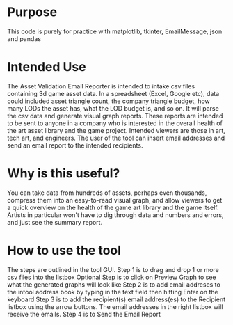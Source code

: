 # Purpose
This code is purely for practice with matplotlib, tkinter, EmailMessage, json and pandas

# Intended Use
The Asset Validation Email Reporter is intended to intake csv files containing 3d game asset data.  In a spreadsheet (Excel, Google etc), data could included asset triangle count, the company triangle budget, how many LODs the asset has, what the LOD budget is, and so on.  It will parse the csv data and generate visual graph reports.  These reports are intended to be sent to anyone in a company who is interested in the overall health of the art asset library and the game project.  Intended viewers are those in art, tech art, and engineers.  The user of the tool can insert email addresses and send an email report to the intended recipients.

# Why is this useful?
You can take data from hundreds of assets, perhaps even thousands, compress them into an easy-to-read visual graph, and allow viewers to get a quick overview on the health of the game art library and the game itself.  Artists in particular won't have to dig through data and numbers and errors, and just see the summary report.

# How to use the tool
The steps are outlined in the tool GUI.
Step 1 is to drag and drop 1 or more csv files into the listbox
Optional Step is to click on Preview Graph to see what the generated graphs will look like
Step 2 is to add email addreses to the intool address book by typing in the text field then hitting Enter on the keyboard
Step 3 is to add the recipient(s) email address(es) to the Recipient listbox using the arrow buttons.  The email addresses in the right listbox will receive the emails.
Step 4 is to Send the Email Report
